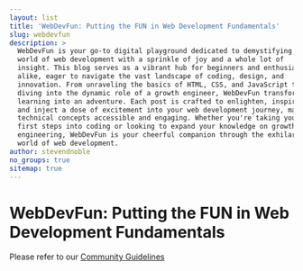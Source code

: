 ```yaml
---
layout: list
title: 'WebDevFun: Putting the FUN in Web Development Fundamentals'
slug: webdevfun
description: >
  WebDevFun is your go-to digital playground dedicated to demystifying the
  world of web development with a sprinkle of joy and a whole lot of
  insight. This blog serves as a vibrant hub for beginners and enthusiasts
  alike, eager to navigate the vast landscape of coding, design, and
  innovation. From unraveling the basics of HTML, CSS, and JavaScript to
  diving into the dynamic role of a growth engineer, WebDevFun transforms
  learning into an adventure. Each post is crafted to enlighten, inspire,
  and inject a dose of excitement into your web development journey, making
  technical concepts accessible and engaging. Whether you're taking your
  first steps into coding or looking to expand your knowledge on growth
  engineering, WebDevFun is your cheerful companion through the exhilarating
  world of web development.
author: stevendnoble
no_groups: true
sitemap: true
---
```


# WebDevFun: Putting the FUN in Web Development Fundamentals

Please refer to our [Community Guidelines](/community-guidelines/)
